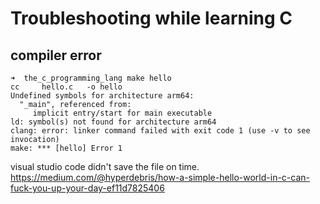 # Troubleshooting while learning C

## compiler error
```shell
➜  the_c_programming_lang make hello
cc     hello.c   -o hello
Undefined symbols for architecture arm64:
  "_main", referenced from:
     implicit entry/start for main executable
ld: symbol(s) not found for architecture arm64
clang: error: linker command failed with exit code 1 (use -v to see invocation)
make: *** [hello] Error 1
```

visual studio code didn't save the file on time.
https://medium.com/@hyperdebris/how-a-simple-hello-world-in-c-can-fuck-you-up-your-day-ef11d7825406
